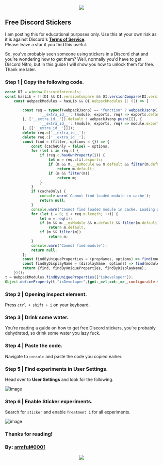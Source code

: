 <p align="center">
    <a href="https://discord.gg/dash">
  <img src="https://i.imgur.com/RZjyfjG.png"/>
    </a>
</p>

## Free Discord Stickers

I am posting this for educational purposes only. Use this at your own risk as it is against Discord's **[Terms of Service](https://dis.gd/terms)**.  
Please leave a star if you find this useful.   

So, you've probably seen someone using stickers in a Discord chat and you're wondering how to get them? Well, normally you'd have to get Discord Nitro, but in this guide I will show you how to unlock them for free. Thank me later.

### Step 1 | Copy the following code.

```js
const DI = window.DiscordInternals;
const hasLib = !!(DI && DI.versionCompare && DI.versionCompare(DI.version || "", "1.9") >= 0);
    const WebpackModules = hasLib && DI.WebpackModules || (() => {
 
        const req = typeof(webpackJsonp) == "function" ? webpackJsonp([], {
                '__extra_id__': (module, exports, req) => exports.default = req
        }, ['__extra_id__']).default : webpackJsonp.push([[], {
                '__extra_id__': (module, exports, req) => module.exports = req
        }, [['__extra_id__']]]);
        delete req.m['__extra_id__'];
        delete req.c['__extra_id__'];
        const find = (filter, options = {}) => {
            const {cacheOnly = false} = options;
            for (let i in req.c) {
                if (req.c.hasOwnProperty(i)) {
                    let m = req.c[i].exports;
                    if (m && m.__esModule && m.default && filter(m.default))
                        return m.default;
                    if (m && filter(m))
                        return m;
                }
            }
            if (cacheOnly) {
                console.warn('Cannot find loaded module in cache');
                return null;
            }
            console.warn('Cannot find loaded module in cache. Loading all modules may have unexpected side effects');
            for (let i = 0; i < req.m.length; ++i) {
                let m = req(i);
                if (m && m.__esModule && m.default && filter(m.default))
                    return m.default;
                if (m && filter(m))
                    return m;
            }
            console.warn('Cannot find module');
            return null;
        };
        const findByUniqueProperties = (propNames, options) => find(module => propNames.every(prop => module[prop] !== undefined), options);
        const findByDisplayName = (displayName, options) => find(module => module.displayName === displayName, options);
        return {find, findByUniqueProperties, findByDisplayName};
    })();
t = WebpackModules.findByUniqueProperties(["isDeveloper"]);
Object.defineProperty(t,"isDeveloper",{get:_=>1,set:_=>_,configurable:true});
```

### Step 2 | Opening inspect element.

Press `ctrl + shift + i` on your keyboard.

### Step 3 | Drink some water.

You're reading a guide on how to get free Discord stickers, you're probably dehydrated, so drink some water you lazy fuck.

### Step 4 | Paste the code.

Navigate to `console` and paste the code you copied earlier.

### Step 5 | Find experiments in User Settings.

Head over to **User Settings** and look for the following.

![image](https://user-images.githubusercontent.com/55296171/125339686-d75d3c80-e351-11eb-83d9-5dcc27d5845e.png)

### Step 6 | Enable Sticker experiments.

Search for `sticker` and enable `Treatment 1` for all experiments.

![image](https://user-images.githubusercontent.com/55296171/125340203-797d2480-e352-11eb-85ac-ce6b0c3fbee5.png)

### Thanks for reading!   
### By: [armful#0001](https://github.com/armfxl)

<p align="center">
  <a href="https://discord.gg/MeD6HFx9fG">
  <img src="https://i.imgur.com/t2jixCo.png"/>
  </a>
</p>

